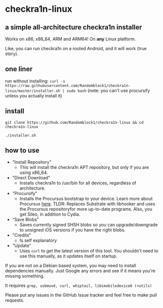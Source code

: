 # checkra1n-linux

## a simple all-architecture checkra1n installer

Works on x86, x86_64, ARM and ARM64! On **any** Linux platform.

Like, you can run checkra1n on a rooted Android, and it will work (true story).

## one liner

run without installing:
`curl -s https://raw.githubusercontent.com/Randomblock1/checkra1n-linux/master/installer.sh | sudo bash`
(note: you can't use procursify unless you actually install it)

## install

`git clone https://github.com/Randomblock1/checkra1n-linux && cd checkra1n-linux`

`./installer.sh`

## how to use

- "Install Repository"
  - This will install the checkra1n APT repository, but only if you are using x86_64.
- "Direct Download"
  - Installs checkra1n to /usr/bin for all devices, regardless of architecture.
- "Procursify"
  - Installs the Procursus bootstrap to your device. Learn more about Procursus [here](https://github.com/ProcursusTeam/Procursus). TLDR: Replaces Substrate with libhooker and uses the Procursus repositoryfor more up-to-date programs. Also, you get Sileo, in addition to Cydia.
- “Save Blobs”
  - Saves currently signed SHSH blobs so you can upgrade/downgrade to unsigned iOS versions if you have the right blobs.
- "Credits"
  - Is self explanatory
- "Update"
  - Uses `curl` to get the latest version of this tool. You shouldn't need to use this manually, as it updates itself on startup.

If you are not on a Debian based system, you may need to install dependencies manually. Just Google any errors and see if it means you're missing something.

It requires `grep, usbmuxd, curl, whiptail, libimobiledevice6 (+utils)`

Please put any issues in the GitHub Issue tracker and feel free to make pull requests.
